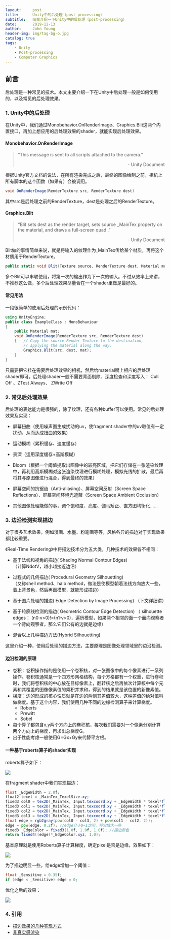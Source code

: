 ```yaml
---
layout:     post
title:      Unity中的后处理（post-processing）
subtitle:   简单介绍一下Unity中的后处理（post-processing）
date:       2019-12-13
author:     John Young
header-img: img/tag-bg-o.jpg
catalog: true
tags:
    - Unity
    - Post-processing
    - Computer Graphics
---
```


## 前言

后处理是一种常见的技术。本文主要介绍一下在Unity中后处理一般是如何使用的，以及常见的后处理效果。

### 1. Unity中的后处理

在Unity中，我们通过Monobehavior.OnRenderImage、Graphics.Blit这两个内置接口，再加上想应用的后处理效果的shader，就能实现后处理效果。

#### Monobehavior.OnRenderImage

>“This message is sent to all scripts attached to the camera.”
><p align="right">- Unity Document</p>

根据Unity官方文档的说法，在所有渲染完成之后，最终的图像绘制之前，相机上所有脚本的这个函数（如果有）会被调用。
``` C#
void OnRenderImage(RenderTexture src, RenderTexture dest) 
```
其中src是后处理之前的RenderTexture，dest是处理之后的RenderTexture。

#### Graphics.Blit

>“Blit sets dest as the render target, sets source _MainTex property on the material, and draws a full-screen quad .”
><p align="right">- Unity Document</p>

Blit做的事情简单来说，就是将输入的纹理作为_MainTex传给某个材质，再将这个材质用于RenderTexture。

``` C#
public static void Blit(Texture source, RenderTexture dest, Material mat, int pass = -1);
```

多个Blit可以串联使用，将第一次的输出作为下一次的输入。不过从效率上来讲，不推荐这么做，多个后处理效果尽量合在一个shader里做是最好的。

#### 常见用法

一段很简单的使用后处理的示例代码：

``` C#
using UnityEngine;
public class ExampleClass : MonoBehaviour 
{ 
	public Material mat;
    void OnRenderImage(RenderTexture src, RenderTexture dest) 
	{ 	// Copy the source Render Texture to the destination, 
		// applying the material along the way. 
		Graphics.Blit(src, dest, mat); 
	} 
} 
```

只需要把它挂在需要后处理效果的相机，然后给material赋上相应的后处理shader即可。后处理shader一般不需要背面剔除、深度检查和深度写入： Cull Off 、ZTest Always、 ZWrite Off

### 2. 常见后处理效果

后处理的表达能力是很强的，除了纹理，还有各种buffer可以使用。常见的后处理效果及实现：

* 屏幕扭曲（使用噪声图生成扰动的uv，使fragment shader中的uv取值有一定扰动，从而达成扭曲的效果）

* 运动模糊（累积缓存、速度缓存）

* 景深（运用深度缓存+高斯模糊）

* Bloom（根据一个阈值提取出图像中的较亮区域，把它们存储在一张渲染纹理中，再利用高斯模糊对这张渲染纹理进行模糊处理，模拟光线的扩散，最后再将其与原图像进行混合，得到最终的效果）

* 屏幕空间的抗锯齿（Anti-aliasing）、屏幕空间反射（Screen Space Reflections）、屏幕空间环境光遮蔽（Screen Space Ambient Occlusion）

* 其他图像处理能做的事，调个饱和度、亮度、伽马矫正、直方图均衡化……

### 3. 边沿检测实现描边

对于很多艺术效果，例如漫画、水墨、粉笔画等等，风格各异的描边对于实现效果都比较重要。

《Real-Time Rendering》中将描边技术分为五大类，几种技术的效果各不相同：

* 基于法线和视角的描边( Shading Normal Contour Edges)		
（计算NdotV，越小越接近边沿）

* 过程式的几何描边( Procedural Geometry Silhouetting)	
（又称shell method、halo method，做法是使模型朝着法线方向放大一些，着上背景色，然后再画模型，就能形成描边）

* 基于图片处理的描边( Edge Detection by Image Processing)
（下文详细讲）

* 基于轮廓线检测的描边( Geometric Contour Edge Detection)	
（ silhouette edges： (n0⋅v>0)!=(n1⋅v>0)，遍历模型，如果两个相邻的面一个面向观察者一个背向观察者，那么它们公有的边就是边缘）

* 混合以上几种描边方法(Hybrid Silhouetting)

这里介绍一种，使用后处理的描边方法，主要原理是图像处理领域里的边沿检测。

#### 边沿检测的原理

* 卷积：卷积操作指的是使用一个卷积核，对一张图像中的每个像素进行一系列操作。卷积核通常是一个四方形网格结构，每个方格都有一个权重，进行卷积时，我们将卷积核的中心放在目标像素上，翻转核之后再依次计算核中每个元素和其覆盖的图像像素值的乘积并求和，得到的结果就是该位置的新像素值。
* 梯度：边的形成的核心性质就是在边的两侧其差值较大，这种差值的绝对值叫做梯度。基于这个内容，我们使用几种不同的边缘检测算子来计算梯度。
    - Roberts
    - Prewitt
    - Sobel
* 每个算子都包含x,y两个方向上的卷积核，每次我们需要对一个像素分别计算两个方向上的梯度，再求出总梯度G。
* 出于性能考虑一般使用G=Gx+Gy来代替平方根。

#### 一种基于roberts算子的shader实现

roberts算子如下：

![](https://johnyoung404.github.io/img/post-processing/roberts.png)

在fragment shader中我们实现描边：

``` glsl
float _EdgeWidth = 2.0f;
float2 texel = _MainTex_TexelSize.xy;
fixed3 col0 = tex2D(_MainTex, Input.texcoord.xy + _EdgeWidth * texel*float2(1, 1)).xyz; 
fixed3 col1 = tex2D(_MainTex, Input.texcoord.xy + _EdgeWidth * texel*float2(1, -1)).xyz; 
fixed3 col2 = tex2D(_MainTex, Input.texcoord.xy + _EdgeWidth * texel*float2(-1, 1)).xyz; 
fixed3 col3 = tex2D(_MainTex, Input.texcoord.xy + _EdgeWidth * texel*float2(-1, -1)).xyz;//rgb2gray将rgb转换为灰度值，0.2125 * r + 0.7154 * g + 0.0721 * b
float edge = rgb2gray(pow(col0 - col3, 2) + pow(col1 - col2, 2));
edge = pow(edge, 0.2f); //edge介于0~1之间，将它放大一些
fixed3 _EdgeColor = fixed3(1.0f, 1.0f, 1.0f); //描边颜色
return fixed4((edge)*_EdgeColor.xyz, 1.0);
```

基本原理就是使用Roberts算子计算梯度，确定pixel是否是边缘，效果如下：

![](https://johnyoung404.github.io/img/post-processing/edge.png)

为了描边明显一些，给edge增加一个阈值：

``` glsl
float _Sensitive = 0.35f; 
if (edge < _Sensitive) edge = 0;
```

优化之后的效果：

![](https://johnyoung404.github.io/img/post-processing/threshold.png)

### 4. 引用

* [描边效果的几种实现方式](https://gameinstitute.qq.com/community/detail/114228)
* [非真实感渲染](https://zhuanlan.zhihu.com/p/84075550)